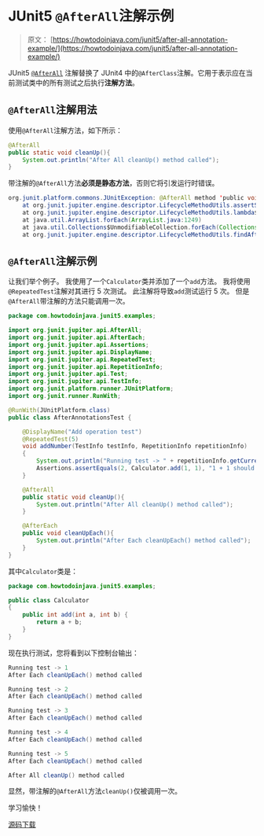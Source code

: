 # JUnit5 `@AfterAll`注解示例

> 原文： [https://howtodoinjava.com/junit5/after-all-annotation-example/](https://howtodoinjava.com/junit5/after-all-annotation-example/)

JUnit5 [`@AfterAll`](http://junit.org/junit5/docs/current/api/org/junit/jupiter/api/AfterAll.html) 注解替换了 JUnit4 中的`@AfterClass`注解。它用于表示应在当前测试类中的所有测试之后执行**注解方法**。

## `@AfterAll`注解用法

使用`@AfterAll`注解方法，如下所示：

```java
@AfterAll
public static void cleanUp(){
	System.out.println("After All cleanUp() method called");
}

```

带注解的`@AfterAll`方法**必须是静态方法**，否则它将引发运行时错误。

```java
org.junit.platform.commons.JUnitException: @AfterAll method 'public void com.howtodoinjava.junit5.examples.JUnit5AnnotationsExample.cleanUp()' must be static.
	at org.junit.jupiter.engine.descriptor.LifecycleMethodUtils.assertStatic(LifecycleMethodUtils.java:66)
	at org.junit.jupiter.engine.descriptor.LifecycleMethodUtils.lambda$findAfterAllMethods$1(LifecycleMethodUtils.java:48)
	at java.util.ArrayList.forEach(ArrayList.java:1249)
	at java.util.Collections$UnmodifiableCollection.forEach(Collections.java:1080)
	at org.junit.jupiter.engine.descriptor.LifecycleMethodUtils.findAfterAllMethods(LifecycleMethodUtils.java:48)

```

## `@AfterAll`注解示例

让我们举个例子。 我使用了一个`Calculator`类并添加了一个`add`方法。 我将使用`@RepeatedTest`注解对其进行 5 次测试。 此注解将导致`add`测试运行 5 次。 但是`@AfterAll`带注解的方法只能调用一次。

```java
package com.howtodoinjava.junit5.examples;

import org.junit.jupiter.api.AfterAll;
import org.junit.jupiter.api.AfterEach;
import org.junit.jupiter.api.Assertions;
import org.junit.jupiter.api.DisplayName;
import org.junit.jupiter.api.RepeatedTest;
import org.junit.jupiter.api.RepetitionInfo;
import org.junit.jupiter.api.Test;
import org.junit.jupiter.api.TestInfo;
import org.junit.platform.runner.JUnitPlatform;
import org.junit.runner.RunWith;

@RunWith(JUnitPlatform.class)
public class AfterAnnotationsTest {

	@DisplayName("Add operation test")
	@RepeatedTest(5)
	void addNumber(TestInfo testInfo, RepetitionInfo repetitionInfo) 
	{
		System.out.println("Running test -> " + repetitionInfo.getCurrentRepetition());
		Assertions.assertEquals(2, Calculator.add(1, 1), "1 + 1 should equal 2");
	}

	@AfterAll
	public static void cleanUp(){
		System.out.println("After All cleanUp() method called");
	}

	@AfterEach
	public void cleanUpEach(){
		System.out.println("After Each cleanUpEach() method called");
	}
}

```

其中`Calculator`类是：

```java
package com.howtodoinjava.junit5.examples;

public class Calculator 
{
	public int add(int a, int b) {
		return a + b;
	}
}

```

现在执行测试，您将看到以下控制台输出：

```java
Running test -> 1
After Each cleanUpEach() method called

Running test -> 2
After Each cleanUpEach() method called

Running test -> 3
After Each cleanUpEach() method called

Running test -> 4
After Each cleanUpEach() method called

Running test -> 5
After Each cleanUpEach() method called

After All cleanUp() method called

```

显然，带注解的`@AfterAll`方法`cleanUp()`仅被调用一次。

学习愉快！

[源码下载](https://github.com/lokeshgupta1981/Junit5Examples/tree/master/JUnit5Examples)